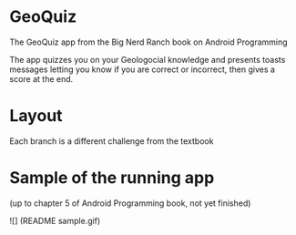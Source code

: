 # GeoQuiz
The GeoQuiz app from the Big Nerd Ranch book on Android Programming

The app quizzes you on your Geologocial knowledge and presents toasts messages
letting you know if you are correct or incorrect, then gives a score at the end.

# Layout
Each branch is a different challenge from the textbook

# Sample of the running app
(up to chapter 5 of Android Programming book, not yet finished)

![] (README sample.gif)
